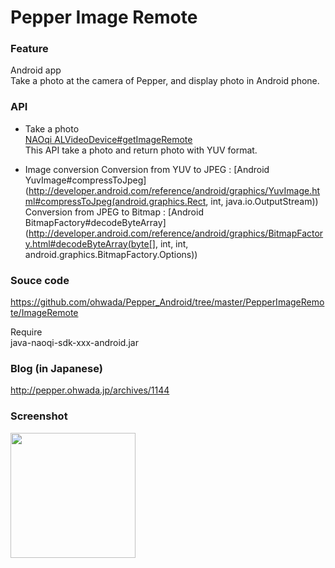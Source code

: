 Pepper Image Remote
===============

### Feature
Android app <br/>
Take a photo at the camera of Pepper, and display photo in Android phone. <br/>

### API
- Take a photo <br/>
[NAOqi ALVideoDevice#getImageRemote](http://doc.aldebaran.com/2-1/naoqi/vision/alvideodevice-api.html#ALVideoDeviceProxy::getImageRemote__ssCR) <br/>
This API take a photo and return photo with YUV format. <br/>

- Image conversion
Conversion from YUV to JPEG : [Android YuvImage#compressToJpeg](http://developer.android.com/reference/android/graphics/YuvImage.html#compressToJpeg(android.graphics.Rect, int, java.io.OutputStream)) <br/>
Conversion from JPEG to Bitmap : [Android BitmapFactory#decodeByteArray](http://developer.android.com/reference/android/graphics/BitmapFactory.html#decodeByteArray(byte[], int, int, android.graphics.BitmapFactory.Options)) <br/>

### Souce code
https://github.com/ohwada/Pepper_Android/tree/master/PepperImageRemote/ImageRemote <br/>

Require <br/>
java-naoqi-sdk-xxx-android.jar <br/>

### Blog (in Japanese)
http://pepper.ohwada.jp/archives/1144

### Screenshot
<img src="https://raw.githubusercontent.com/ohwada/Pepper_Android/master/PepperImageRemote/docs/screen.png" width="200" /> <br/>
